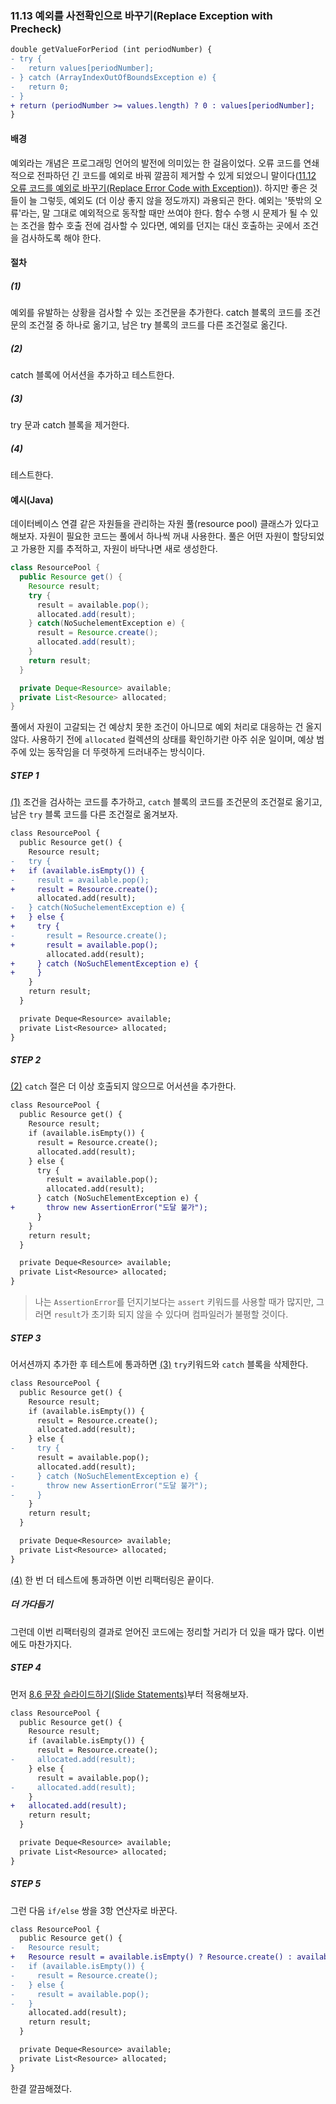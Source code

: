 ### 11.13 예외를 사전확인으로 바꾸기(Replace Exception with Precheck)
``` diff
double getValueForPeriod (int periodNumber) {
- try {
-   return values[periodNumber];
- } catch (ArrayIndexOutOfBoundsException e) {
-   return 0;
- }
+ return (periodNumber >= values.length) ? 0 : values[periodNumber];
}
```

#### 배경
예외라는 개념은 프로그래밍 언어의 발전에 의미있는 한 걸음이었다. 오류 코드를 연쇄적으로 전파하던 긴 코드를 예외로 바꿔 깔끔히 제거할 수 있게 되었으니 말이다([11.12 오류 코드를 예외로 바꾸기(Replace Error Code with Exception)](https://github.com/wonder13662/refactoring-v2/blob/writing/chapter11/11-12.md)). 하지만 좋은 것들이 늘 그렇듯, 예외도 (더 이상 좋지 않을 정도까지) 과용되곤 한다. 예외는 '뜻밖의 오류'라는, 말 그대로 예외적으로 동작할 때만 쓰여야 한다. 함수 수행 시 문제가 될 수 있는 조건을 함수 호출 전에 검사할 수 있다면, 예외를 던지는 대신 호출하는 곳에서 조건을 검사하도록 해야 한다.
#### 절차
##### (1)
예외를 유발하는 상황을 검사할 수 있는 조건문을 추가한다. catch 블록의 코드를 조건문의 조건절 중 하나로 옮기고, 남은 try 블록의 코드를 다른 조건절로 옮긴다.
##### (2)
catch 블록에 어서션을 추가하고 테스트한다.
##### (3)
try 문과 catch 블록을 제거한다.
##### (4)
테스트한다.
#### 예시(Java)
데이터베이스 연결 같은 자원들을 관리하는 자원 풀(resource pool) 클래스가 있다고 해보자. 자원이 필요한 코드는 풀에서 하나씩 꺼내 사용한다. 풀은 어떤 자원이 할당되었고 가용한 지를 추적하고, 자원이 바닥나면 새로 생성한다.
``` java
class ResourcePool {
  public Resource get() {
    Resource result;
    try {
      result = available.pop();
      allocated.add(result);
    } catch(NoSuchelementException e) {
      result = Resource.create();
      allocated.add(result);
    }
    return result;
  }

  private Deque<Resource> available;
  private List<Resource> allocated;
}
```
풀에서 자원이 고갈되는 건 예상치 못한 조건이 아니므로 예외 처리로 대응하는 건 올지 않다. 사용하기 전에 `allocated` 컬렉션의 상태를 확인하기란 아주 쉬운 일이며, 예상 범주에 있는 동작임을 더 뚜렷하게 드러내주는 방식이다.

##### STEP 1
[(1)](https://github.com/wonder13662/refactoring-v2/blob/writing/chapter11/11-13.md#1) 조건을 검사하는 코드를 추가하고, `catch` 블록의 코드를 조건문의 조건절로 옮기고, 남은 `try` 블록 코드를 다른 조건절로 옮겨보자.
``` diff
class ResourcePool {
  public Resource get() {
    Resource result;
-   try {
+   if (available.isEmpty()) {
-     result = available.pop();
+     result = Resource.create();
      allocated.add(result);
-   } catch(NoSuchelementException e) {
+   } else {
+     try {
-       result = Resource.create();
+       result = available.pop();
        allocated.add(result);
+     } catch (NoSuchElementException e) {
+     }
    }
    return result;
  }

  private Deque<Resource> available;
  private List<Resource> allocated;
}
```
##### STEP 2
[(2)](https://github.com/wonder13662/refactoring-v2/blob/writing/chapter11/11-13.md#2) `catch` 절은 더 이상 호출되지 않으므로 어서션을 추가한다.
``` diff
class ResourcePool {
  public Resource get() {
    Resource result;
    if (available.isEmpty()) {
      result = Resource.create();
      allocated.add(result);
    } else {
      try {
        result = available.pop();
        allocated.add(result);
      } catch (NoSuchElementException e) {
+       throw new AssertionError("도달 불가");
      }
    }
    return result;
  }

  private Deque<Resource> available;
  private List<Resource> allocated;
}
```
> 나는 `AssertionError`를 던지기보다는 `assert` 키워드를 사용할 때가 많지만, 그러면 `result`가 초기화 되지 않을 수 있다며 컴파일러가 불평할 것이다.
##### STEP 3
어서션까지 추가한 후 테스트에 통과하면 [(3)](https://github.com/wonder13662/refactoring-v2/blob/writing/chapter11/11-13.md#3) `try`키워드와 `catch` 블록을 삭제한다.
``` diff
class ResourcePool {
  public Resource get() {
    Resource result;
    if (available.isEmpty()) {
      result = Resource.create();
      allocated.add(result);
    } else {
-     try {
      result = available.pop();
      allocated.add(result);
-     } catch (NoSuchElementException e) {
-       throw new AssertionError("도달 불가");
-     }
    }
    return result;
  }

  private Deque<Resource> available;
  private List<Resource> allocated;
}
```
[(4)](https://github.com/wonder13662/refactoring-v2/blob/writing/chapter11/11-13.md#4) 한 번 더 테스트에 통과하면 이번 리팩터링은 끝이다.
##### 더 가다듬기
그런데 이번 리팩터링의 결과로 얻어진 코드에는 정리할 거리가 더 있을 때가 많다. 이번에도 마찬가지다.
##### STEP 4
먼저 [8.6 문장 슬라이드하기(Slide Statements)](https://github.com/wonder13662/refactoring-v2/blob/writing/chapter08/8-6.md)부터 적용해보자.
``` diff
class ResourcePool {
  public Resource get() {
    Resource result;
    if (available.isEmpty()) {
      result = Resource.create();
-     allocated.add(result);
    } else {
      result = available.pop();
-     allocated.add(result);
    }
+   allocated.add(result);    
    return result;
  }

  private Deque<Resource> available;
  private List<Resource> allocated;
}
```
##### STEP 5
그런 다음 `if/else` 쌍을 3항 연산자로 바꾼다.
``` diff
class ResourcePool {
  public Resource get() {
-   Resource result;
+   Resource result = available.isEmpty() ? Resource.create() : available.pop();
-   if (available.isEmpty()) {
-     result = Resource.create();
-   } else {
-     result = available.pop();
-   }
    allocated.add(result);    
    return result;
  }

  private Deque<Resource> available;
  private List<Resource> allocated;
}
```
한결 깔끔해졌다.